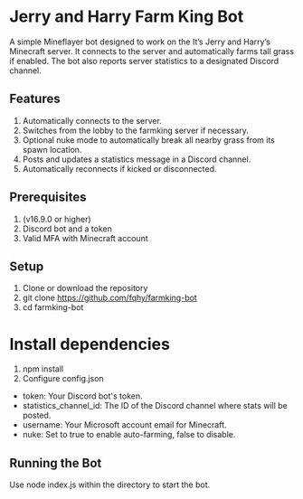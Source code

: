 # Jerry and Harry Farm King Bot

A simple Mineflayer bot designed to work on the It’s Jerry and Harry’s Minecraft server. It connects to the  server and automatically farms tall grass if enabled. The bot also reports server statistics to a designated Discord channel.

## Features
1. Automatically connects to the server.
2. Switches from the lobby to the farmking server if necessary.
3. Optional nuke mode to automatically break all nearby grass from its spawn location.
4. Posts and updates a statistics message in a Discord channel.
5. Automatically reconnects if kicked or disconnected.

## Prerequisites
1. (v16.9.0 or higher)
2. Discord bot and a token
3. Valid MFA with Minecraft account

## Setup
1. Clone or download the repository
2. git clone https://github.com/fqhy/farmking-bot
3. cd farmking-bot
# Install dependencies
1. npm install
2. Configure config.json
- token: Your Discord bot's token.
- statistics_channel_id: The ID of the Discord channel where stats will be posted.
- username: Your Microsoft account email for Minecraft.
- nuke: Set to true to enable auto-farming, false to disable.

## Running the Bot
Use node index.js within the directory to start the bot.
